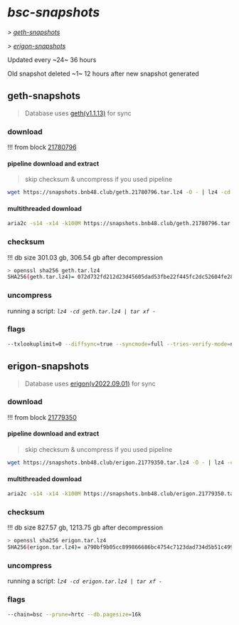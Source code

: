 # *bsc-snapshots*


*\> [geth-snapshots](#geth-snapshots)*

*\> [erigon-snapshots](#erigon-snapshots)*

Updated every ~24~ 36 hours

Old snapshot deleted ~1~ 12 hours after new snapshot generated

## geth-snapshots


> Database uses [geth(v1.1.13)](https://github.com/bnb-chain/bsc/releases/tag/v1.1.13) for sync


### download

<!-- begin_geth -->

!!! from block [21780796](https://bscscan.com/block/21780796)

#### pipeline download and extract
> skip checksum & uncompress if you used pipeline
```bash
wget https://snapshots.bnb48.club/geth.21780796.tar.lz4 -O - | lz4 -cd | tar xf -
```

#### multithreaded download

```bash
aria2c -s14 -x14 -k100M https://snapshots.bnb48.club/geth.21780796.tar.lz4 -o geth.tar.lz4
```


### checksum

!!! db size 301.03 gb, 306.54 gb after decompression
```bash
> openssl sha256 geth.tar.lz4
SHA256(geth.tar.lz4)= 072d732fd212d23d45605dad53fbe22f445fc2dc52604fe28ff5f324d9bbd569
```

<!-- end_geth -->

### uncompress


running a script: _`lz4 -cd geth.tar.lz4 | tar xf -`_


### flags


```bash
--txlookuplimit=0 --diffsync=true --syncmode=full --tries-verify-mode=none --pruneancient=true --diffblock=5000
```


## erigon-snapshots


> Database uses [erigon(v2022.09.01)](https://github.com/ledgerwatch/erigon/releases/tag/v2022.09.01) for sync


### download

<!-- begin_erigon -->

!!! from block [21779350](https://bscscan.com/block/21779350)

#### pipeline download and extract
> skip checksum & uncompress if you used pipeline
```bash
wget https://snapshots.bnb48.club/erigon.21779350.tar.lz4 -O - | lz4 -cd | tar xf -
```

#### multithreaded download

```bash
aria2c -s14 -x14 -k100M https://snapshots.bnb48.club/erigon.21779350.tar.lz4 -o erigon.tar.lz4
```


### checksum

!!! db size 827.57 gb, 1213.75 gb after decompression
```bash
> openssl sha256 erigon.tar.lz4
SHA256(erigon.tar.lz4)= a790bf9b05cc899866686bc4754c7123dad734d5b51c499bca6bd78e745d6cac
```

<!-- end_erigon -->

### uncompress


running a script: _`lz4 -cd erigon.tar.lz4 | tar xf -`_


### flags


```bash
--chain=bsc --prune=hrtc --db.pagesize=16k
```
